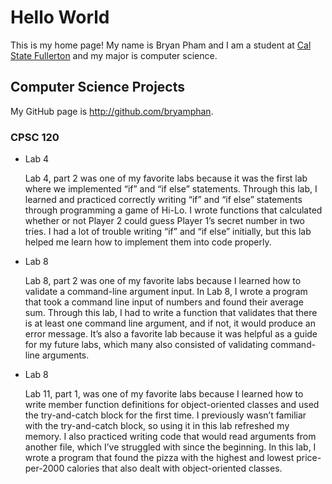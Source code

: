 # Hello World

This is my home page! My name is Bryan Pham and I am a student at [Cal State Fullerton](http://www.fullerton.edu/) and my major is computer science.

## Computer Science Projects

My GitHub page is http://github.com/bryamphan.

### CPSC 120

* Lab 4

    Lab 4, part 2 was one of my favorite labs because it was the first lab where we implemented “if” and “if else” statements. Through this lab, I learned and practiced correctly writing “if” and “if else” statements through programming a game of Hi-Lo. I wrote functions that calculated whether or not Player 2 could guess Player 1’s secret number in two tries. I had a lot of trouble writing “if” and “if else” initially, but this lab helped me learn how to implement them into code properly. 

* Lab 8

    Lab 8, part 2 was one of my favorite labs because I learned how to validate a command-line argument input. In Lab 8, I wrote a program that took a command line input of numbers and found their average sum. Through this lab, I had to write a function that validates that there is at least one command line argument, and if not, it would produce an error message. It’s also a favorite lab because it was helpful as a guide for my future labs, which many also consisted of validating command-line arguments. 

* Lab 8

    Lab 11, part 1, was one of my favorite labs because I learned how to write member function definitions for object-oriented classes and used the try-and-catch block for the first time. I previously wasn’t familiar with the try-and-catch block, so using it in this lab refreshed my memory. I also practiced writing code that would read arguments from another file, which I’ve struggled with since the beginning. In this lab, I wrote a program that found the pizza with the highest and lowest price-per-2000 calories that also dealt with object-oriented classes.